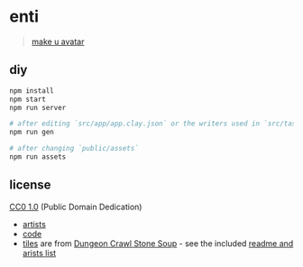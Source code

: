 # enti

> [make u avatar](https://ryanatkn.github.io/crawl-dressup)


## diy

```bash
npm install
npm start
npm run server

# after editing `src/app/app.clay.json` or the writers used in `src/tasks/gen.ts`:
npm run gen

# after changing `public/assets`
npm run assets
```


## license

[CC0 1.0](http://creativecommons.org/publicdomain/zero/1.0/) (Public Domain Dedication)

- [artists](ARTISTS.md)
- [code](LICENSE)
- [tiles](https://github.com/crawl/tiles)
    are from [Dungeon Crawl Stone Soup](https://github.com/crawl/crawl) -
    see the included [readme and arists list](public/assets/dcss/README.md)
